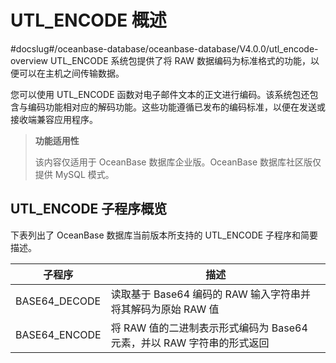 UTL_ENCODE 概述 
==================================
#docslug#/oceanbase-database/oceanbase-database/V4.0.0/utl_encode-overview
UTL_ENCODE 系统包提供了将 RAW 数据编码为标准格式的功能，以便可以在主机之间传输数据。

您可以使用 UTL_ENCODE 函数对电子邮件文本的正文进行编码。该系统包还包含与编码功能相对应的解码功能。这些功能遵循已发布的编码标准，以便在发送或接收端兼容应用程序。

>**功能适用性**
>
>该内容仅适用于 OceanBase 数据库企业版。OceanBase 数据库社区版仅提供 MySQL 模式。

UTL_ENCODE 子程序概览 
-------------------------------------

下表列出了 OceanBase 数据库当前版本所支持的 UTL_ENCODE 子程序和简要描述。


|      子程序      |                           描述                            |
|---------------|---------------------------------------------------------|
| BASE64_DECODE | 读取基于 Base64 编码的 RAW 输入字符串并将其解码为原始 RAW 值 |
| BASE64_ENCODE | 将 RAW 值的二进制表示形式编码为 Base64 元素，并以 RAW 字符串的形式返回            |


